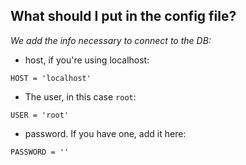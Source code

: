 ## What should I put in the config file?

*We add the info necessary to connect to the DB:*

- host, if you're using localhost:

 `HOST = 'localhost'`
 
- The user, in this case `root`:

`USER = 'root'`

- password. If you have one, add it here:

`PASSWORD = ''`